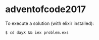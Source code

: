 # adventofcode2017

To execute a solution (with elixir installed):

```  
$ cd dayX && iex problem.exs
```

